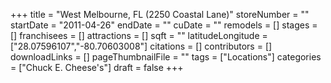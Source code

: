 +++
title = "West Melbourne, FL (2250 Coastal Lane)"
storeNumber = ""
startDate = "2011-04-26"
endDate = ""
cuDate = ""
remodels = []
stages = []
franchisees = []
attractions = []
sqft = ""
latitudeLongitude = ["28.07596107","-80.70603008"]
citations = []
contributors = []
downloadLinks = []
pageThumbnailFile = ""
tags = ["Locations"]
categories = ["Chuck E. Cheese's"]
draft = false
+++
